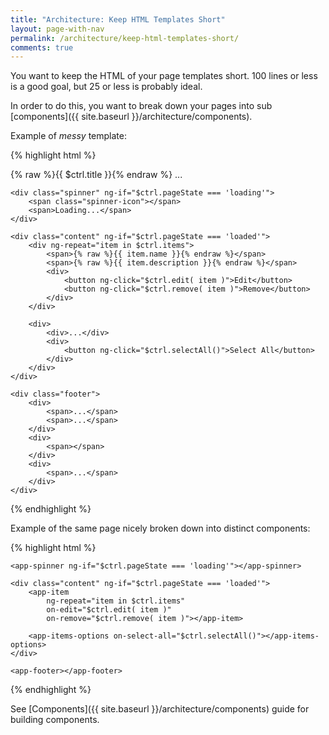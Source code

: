 ```yaml
---
title: "Architecture: Keep HTML Templates Short"
layout: page-with-nav
permalink: /architecture/keep-html-templates-short/
comments: true
---
```


You want to keep the HTML of your page templates short. 100 lines or 
less is a good goal, but 25 or less is probably ideal.

In order to do this, you want to break down your pages into sub 
[components]({{ site.baseurl }}/architecture/components).

Example of *messy* template:

{% highlight html %}
<div>
    <div class="header">
        <div>
            <span>{% raw %}{{ $ctrl.title }}{% endraw %}</span>
            <span>...</span>
        </div>
    </div>
    
    <div class="spinner" ng-if="$ctrl.pageState === 'loading'">
        <span class="spinner-icon"></span>
        <span>Loading...</span>
    </div>
        
    <div class="content" ng-if="$ctrl.pageState === 'loaded'">
        <div ng-repeat="item in $ctrl.items">
            <span>{% raw %}{{ item.name }}{% endraw %}</span>
            <span>{% raw %}{{ item.description }}{% endraw %}</span>
            <div>
                <button ng-click="$ctrl.edit( item )">Edit</button>
                <button ng-click="$ctrl.remove( item )">Remove</button>
            </div>
        </div>
        
        <div>
            <div>...</div>
            <div>
                <button ng-click="$ctrl.selectAll()">Select All</button>
            </div>
        </div>
    </div>
    
    <div class="footer">
        <div>
            <span>...</span>
            <span>...</span>
        </div>
        <div>
            <span></span>
        </div>
        <div>
            <span>...</span>
        </div>
    </div>
</div>
{% endhighlight %}


Example of the same page nicely broken down into distinct components:

{% highlight html %}
<div>
    <app-header class="header" title="$ctrl.title"></app-header>
    
    <app-spinner ng-if="$ctrl.pageState === 'loading'"></app-spinner>
    
    <div class="content" ng-if="$ctrl.pageState === 'loaded'">
        <app-item 
            ng-repeat="item in $ctrl.items" 
            on-edit="$ctrl.edit( item )" 
            on-remove="$ctrl.remove( item )"></app-item>
        
        <app-items-options on-select-all="$ctrl.selectAll()"></app-items-options>
    </div>
    
    <app-footer></app-footer>
</div>
{% endhighlight %}

See [Components]({{ site.baseurl }}/architecture/components) guide for building components.
